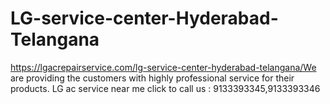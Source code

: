 # LG-service-center-Hyderabad-Telangana
https://lgacrepairservice.com/lg-service-center-hyderabad-telangana/We are providing the customers with highly professional service for their products. LG ac service near me click to call us : 9133393345,9133393346  
